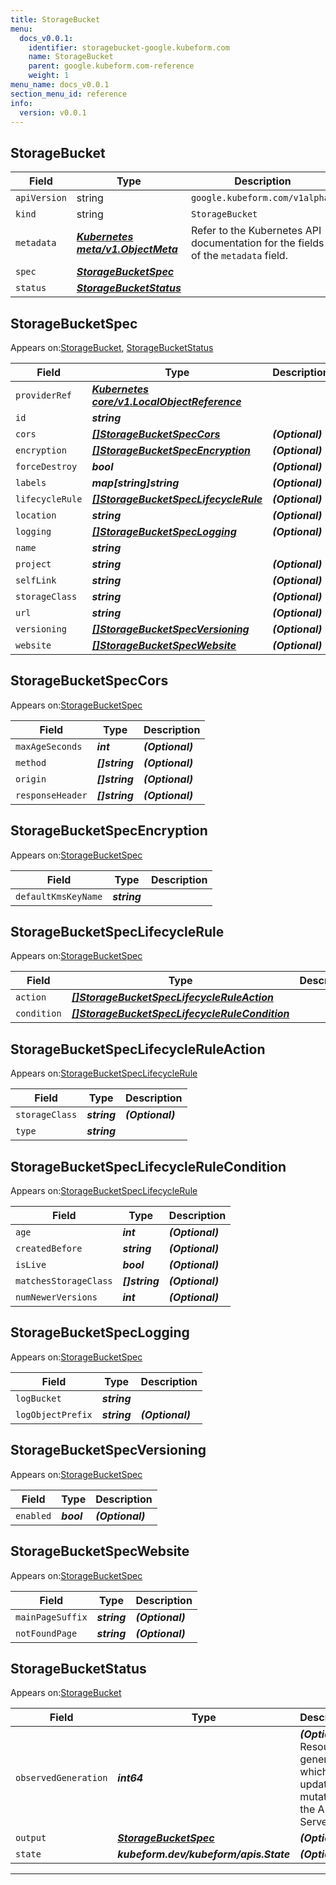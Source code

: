 ```yaml
---
title: StorageBucket
menu:
  docs_v0.0.1:
    identifier: storagebucket-google.kubeform.com
    name: StorageBucket
    parent: google.kubeform.com-reference
    weight: 1
menu_name: docs_v0.0.1
section_menu_id: reference
info:
  version: v0.0.1
---
```


## StorageBucket
| Field | Type | Description |
| ------ | ----- | ----------- |
| `apiVersion` | string | `google.kubeform.com/v1alpha1` |
|    `kind` | string | `StorageBucket` |
| `metadata` | ***[Kubernetes meta/v1.ObjectMeta](https://kubernetes.io/docs/reference/generated/kubernetes-api/v1.13/#objectmeta-v1-meta)***|Refer to the Kubernetes API documentation for the fields of the `metadata` field.|
| `spec` | ***[StorageBucketSpec](#storagebucketspec)***||
| `status` | ***[StorageBucketStatus](#storagebucketstatus)***||
## StorageBucketSpec

Appears on:[StorageBucket](#storagebucket), [StorageBucketStatus](#storagebucketstatus)

| Field | Type | Description |
| ------ | ----- | ----------- |
| `providerRef` | ***[Kubernetes core/v1.LocalObjectReference](https://kubernetes.io/docs/reference/generated/kubernetes-api/v1.13/#localobjectreference-v1-core)***||
| `id` | ***string***||
| `cors` | ***[[]StorageBucketSpecCors](#storagebucketspeccors)***| ***(Optional)*** |
| `encryption` | ***[[]StorageBucketSpecEncryption](#storagebucketspecencryption)***| ***(Optional)*** |
| `forceDestroy` | ***bool***| ***(Optional)*** |
| `labels` | ***map[string]string***| ***(Optional)*** |
| `lifecycleRule` | ***[[]StorageBucketSpecLifecycleRule](#storagebucketspeclifecyclerule)***| ***(Optional)*** |
| `location` | ***string***| ***(Optional)*** |
| `logging` | ***[[]StorageBucketSpecLogging](#storagebucketspeclogging)***| ***(Optional)*** |
| `name` | ***string***||
| `project` | ***string***| ***(Optional)*** |
| `selfLink` | ***string***| ***(Optional)*** |
| `storageClass` | ***string***| ***(Optional)*** |
| `url` | ***string***| ***(Optional)*** |
| `versioning` | ***[[]StorageBucketSpecVersioning](#storagebucketspecversioning)***| ***(Optional)*** |
| `website` | ***[[]StorageBucketSpecWebsite](#storagebucketspecwebsite)***| ***(Optional)*** |
## StorageBucketSpecCors

Appears on:[StorageBucketSpec](#storagebucketspec)

| Field | Type | Description |
| ------ | ----- | ----------- |
| `maxAgeSeconds` | ***int***| ***(Optional)*** |
| `method` | ***[]string***| ***(Optional)*** |
| `origin` | ***[]string***| ***(Optional)*** |
| `responseHeader` | ***[]string***| ***(Optional)*** |
## StorageBucketSpecEncryption

Appears on:[StorageBucketSpec](#storagebucketspec)

| Field | Type | Description |
| ------ | ----- | ----------- |
| `defaultKmsKeyName` | ***string***||
## StorageBucketSpecLifecycleRule

Appears on:[StorageBucketSpec](#storagebucketspec)

| Field | Type | Description |
| ------ | ----- | ----------- |
| `action` | ***[[]StorageBucketSpecLifecycleRuleAction](#storagebucketspeclifecycleruleaction)***||
| `condition` | ***[[]StorageBucketSpecLifecycleRuleCondition](#storagebucketspeclifecyclerulecondition)***||
## StorageBucketSpecLifecycleRuleAction

Appears on:[StorageBucketSpecLifecycleRule](#storagebucketspeclifecyclerule)

| Field | Type | Description |
| ------ | ----- | ----------- |
| `storageClass` | ***string***| ***(Optional)*** |
| `type` | ***string***||
## StorageBucketSpecLifecycleRuleCondition

Appears on:[StorageBucketSpecLifecycleRule](#storagebucketspeclifecyclerule)

| Field | Type | Description |
| ------ | ----- | ----------- |
| `age` | ***int***| ***(Optional)*** |
| `createdBefore` | ***string***| ***(Optional)*** |
| `isLive` | ***bool***| ***(Optional)*** |
| `matchesStorageClass` | ***[]string***| ***(Optional)*** |
| `numNewerVersions` | ***int***| ***(Optional)*** |
## StorageBucketSpecLogging

Appears on:[StorageBucketSpec](#storagebucketspec)

| Field | Type | Description |
| ------ | ----- | ----------- |
| `logBucket` | ***string***||
| `logObjectPrefix` | ***string***| ***(Optional)*** |
## StorageBucketSpecVersioning

Appears on:[StorageBucketSpec](#storagebucketspec)

| Field | Type | Description |
| ------ | ----- | ----------- |
| `enabled` | ***bool***| ***(Optional)*** |
## StorageBucketSpecWebsite

Appears on:[StorageBucketSpec](#storagebucketspec)

| Field | Type | Description |
| ------ | ----- | ----------- |
| `mainPageSuffix` | ***string***| ***(Optional)*** |
| `notFoundPage` | ***string***| ***(Optional)*** |
## StorageBucketStatus

Appears on:[StorageBucket](#storagebucket)

| Field | Type | Description |
| ------ | ----- | ----------- |
| `observedGeneration` | ***int64***| ***(Optional)*** Resource generation, which is updated on mutation by the API Server.|
| `output` | ***[StorageBucketSpec](#storagebucketspec)***| ***(Optional)*** |
| `state` | ***kubeform.dev/kubeform/apis.State***| ***(Optional)*** |
---
